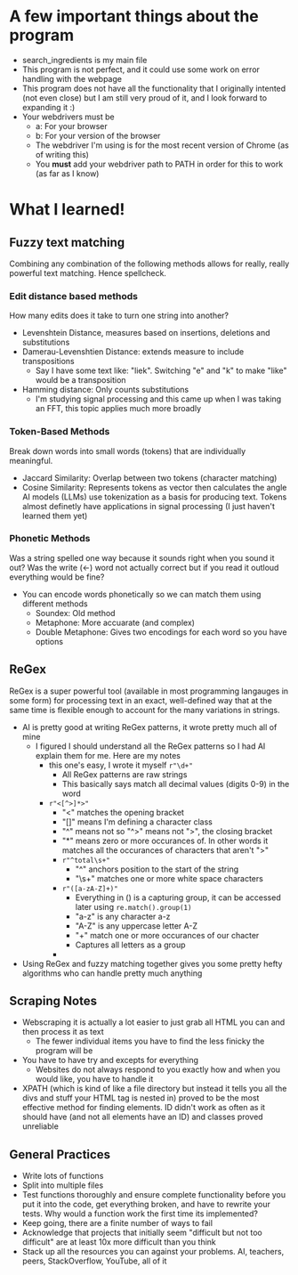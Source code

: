 # A few important things about the program
- search_ingredients is my main file
- This program is not perfect, and it could use some work on error handling with the webpage
- This program does not have all the functionality that I originally intented (not even close) but I am still very proud of it, and I look forward to expanding it :)
- Your webdrivers must be
    - a: For your browser
    - b: For your version of the browser
    - The webdriver I'm using is for the most recent version of Chrome (as of writing this)
    - You **must** add your webdriver path to PATH in order for this to work (as far as I know)


# What I learned!
## Fuzzy text matching
Combining any combination of the following methods allows for really, really powerful text matching. Hence spellcheck.
### Edit distance based methods
How many edits does it take to turn one string into another?
- Levenshtein Distance, measures based on insertions, deletions and substitutions
- Damerau-Levenshtien Distance: extends measure to include transpositions
    - Say I have some text like: "liek". Switching "e" and "k" to make "like" would be a transposition
- Hamming distance: Only counts substitutions
    - I'm studying signal processing and this came up when I was taking an FFT, this topic applies much more broadly
### Token-Based Methods
Break down words into small words (tokens) that are individually meaningful.
- Jaccard Similarity: Overlap between two tokens (character matching)
- Cosine Similarity: Represents tokens as vector then calculates the angle
AI models (LLMs) use tokenization as a basis for producing text. Tokens almost definetly have applications in signal processing (I just haven't learned them yet)
### Phonetic Methods
Was a string spelled one way because it sounds right when you sound it out? Was the write (<-) word not actually correct but if you read it outloud everything would be fine?
- You can encode words phonetically so we can match them using different methods
    - Soundex: Old method
    - Metaphone: More accuarate (and complex)
    - Double Metaphone: Gives two encodings for each word so you have options

## ReGex
ReGex is a super powerful tool (available in most programming langauges in some form) for processing text in an exact, well-defined way that at the same time is flexible enough to account for the many variations in strings.
- AI is pretty good at writing ReGex patterns, it wrote pretty much all of mine
    - I figured I should understand all the ReGex patterns so I had AI explain them for me. Here are my notes
        - this one's easy, I wrote it myself `r"\d+"`
            - All ReGex patterns are raw strings
            - This basically says match all decimal values (digits 0-9) in the word
        - `r"<[^>]*>"`
            - "<" matches the opening bracket
            - "[]" means I'm defining a character class
            - "^" means not so "^>" means not ">", the closing bracket
            - "*" means zero or more occurances of. In other words it matches all the occurances of characters that aren't ">"
            - `r"^total\s+"`
                - "^" anchors position to the start of the string
                - "\s+" matches one or more white space characters
            - `r"([a-zA-Z]+)"`
                - Everything in () is a capturing group, it can be accessed later using `re.match().group(1)`
                - "a-z" is any character a-z
                - "A-Z" is any uppercase letter A-Z
                - "+" match one or more occurances of our chacter
                - Captures all letters as a group
            - 
- Using ReGex and fuzzy matching together gives you some pretty hefty algorithms who can handle pretty much anything

## Scraping Notes
- Webscraping it is actually a lot easier to just grab all HTML you can and then process it as text
    - The fewer individual items you have to find the less finicky the program will be
- You have to have try and excepts for everything
    - Websites do not always respond to you exactly how and when you would like, you have to handle it
- XPATH (which is kind of like a file directory but instead it tells you all the divs and stuff your HTML tag is nested in) proved to be the most effective method for finding elements. ID didn't work as often as it should have (and not all elements have an ID) and classes proved unreliable

## General Practices
- Write lots of functions
- Split into multiple files
- Test functions thoroughly and ensure complete functionality before you put it into the code, get everything broken, and have to rewrite your tests. Why would a function work the first time its implemented?
- Keep going, there are a finite number of ways to fail
- Acknowledge that projects that initially seem "difficult but not too difficult" are at least 10x more difficult than you think
- Stack up all the resources you can against your problems. AI, teachers, peers, StackOverflow, YouTube, all of it
